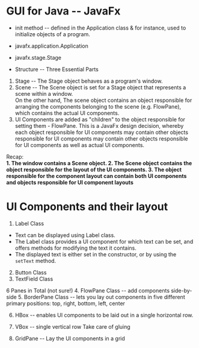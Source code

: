# GUI for Java -- JavaFx
* init method -- defined in the Application class & for instance, used to initialize objects of a program.
* javafx.application.Application
* javafx.stage.Stage

* Structure -- Three Essential Parts<br>
1. Stage -- The Stage object behaves as a program's window.
2. Scene -- The Scene object is set for a Stage object that represents a scene within a window.<br>
On the other hand, The scene object contains an object responsible for arranging the components belonging to the scene (e.g. FlowPane), which contains the actual UI components.
3. UI Components are added as "children" to the object responsible for setting them - FlowPane. This is a JavaFx design decision, whereby each object responsible for UI components may contain other objects responsible for UI components may contain other objects responsible for UI components as well as actual UI components.

Recap:<br>
**1. The window contains a Scene object.
2. The Scene object contains the object responsible for the layout of the UI components.
3. The object responsible for the component layout can contain both UI components and objects responsible for UI component layouts**

# UI Components and their layout
1. Label Class
* Text can be displayed using Label class.
* The Label class provides a UI component for which text can be set, and offers methods for modifying the text it contains.
* The displayed text is either set in the constructor, or by using the ```setText``` method.
2. Button Class
3. TextField Class

6 Panes in Total (not sure!)
4. FlowPane Class -- add components side-by-side
5. BorderPane Class -- lets you lay out components in five different primary positions: top, right, bottom, left, center

6. HBox -- enables UI components to be laid out in a single horizontal row.
7. VBox -- single vertical row
Take care of gluing

8. GridPane -- Lay the UI components in a grid

